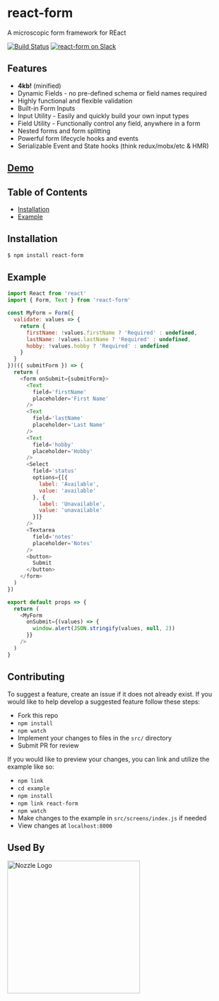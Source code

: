 # react-form
A microscopic form framework for REact

[![Build Status](https://travis-ci.org/tannerlinsley/react-form.svg?branch=master)](https://travis-ci.org/tannerlinsley/react-form)
[![react-form on Slack](https://img.shields.io/badge/slack-react--table-blue.svg)](https://react-form-slack.herokuapp.com/)

## Features

- **4kb!** (minified)
- Dynamic Fields - no pre-defined schema or field names required
- Highly functional and flexible validation
- Built-in Form Inputs
- Input Utility - Easily and quickly build your own input types
- Field Utility - Functionally control any field, anywhere in a form
- Nested forms and form splitting
- Powerful form lifecycle hooks and events
- Serializable Event and State hooks (think redux/mobx/etc & HMR)

## [Demo](http://react-form.zabapps.com)

## Table of Contents
- [Installation](#nstallation)
- [Example](#example)

<a name="installation"></a>
## Installation
```bash
$ npm install react-form
```

<a name="example"></a>
## Example
```javascript
import React from 'react'
import { Form, Text } from 'react-form'

const MyForm = Form({
  validate: values => {
    return {
      firstName: !values.firstName ? 'Required' : undefined,
      lastName: !values.lastName ? 'Required' : undefined,
      hobby: !values.hobby ? 'Required' : undefined
    }
  }
})(({ submitForm }) => {
  return (
    <form onSubmit={submitForm}>
      <Text
        field='firstName'
        placeholder='First Name'
      />
      <Text
        field='lastName'
        placeholder='Last Name'
      />
      <Text
        field='hobby'
        placeholder='Hobby'
      />
      <Select
        field='status'
        options={[{
          label: 'Available',
          value: 'available'
        }, {
          label: 'Unavailable',
          value: 'unavailable'
        }]}
      />
      <Textarea
        field='notes'
        placeholder='Notes'
      />
      <button>
        Submit
      </button>
    </form>
  )
})

export default props => {
  return (
    <MyForm
      onSubmit={(values) => {
        window.alert(JSON.stringify(values, null, 2))
      }}
    />
  )
}
```


## Contributing
To suggest a feature, create an issue if it does not already exist.
If you would like to help develop a suggested feature follow these steps:

- Fork this repo
- `npm install`
- `npm watch`
- Implement your changes to files in the `src/` directory
- Submit PR for review

If you would like to preview your changes, you can link and utilize the example like so:

- `npm link`
- `cd example`
- `npm install`
- `npm link react-form`
- `npm watch`
- Make changes to the example in `src/screens/index.js` if needed
- View changes at `localhost:8000`

## Used By

<a href='https://nozzle.io'>
  <img src='https://nozzle.io/img/logo-blue.png' alt='Nozzle Logo' style='width:300px;'/>
</a>
